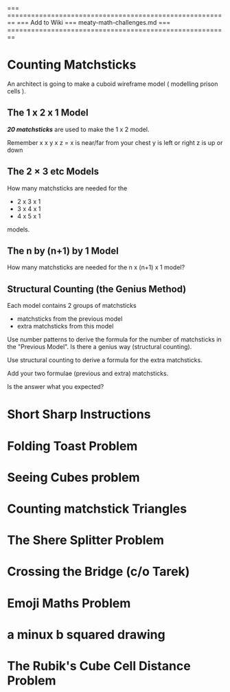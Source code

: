 
=== ========================================================
=== Add to Wiki === meaty-math-challenges.md
=== ========================================================
# Counting Matchsticks

An architect is going to make a cuboid wireframe model ( modelling prison cells ).

## The 1 x 2 x 1 Model

***20 matchsticks*** are used to make the 1 x 2 model.

Remember x x y x z = x is near/far from your chest y is left or right z is up or down


## The 2 &times; 3 etc Models

How many matchsticks are needed for the

- 2 x 3 x 1
- 3 x 4 x 1
- 4 x 5 x 1

models.

## The n by (n+1) by 1 Model

How many matchsticks are needed for the n x (n+1) x 1 model?


## Structural Counting (the Genius Method)

Each model contains 2 groups of matchsticks

- matchsticks from the previous model
- extra matchsticks from this model

Use number patterns to derive the formula for the number of matchsticks in the "Previous Model".
Is there a genius way (structural counting).

Use structural counting to derive a formula for the extra matchsticks.


Add your two formulae (previous and extra) matchsticks.

Is the answer what you expected?



# Short Sharp Instructions

# Folding Toast Problem

# Seeing Cubes problem

# Counting matchstick Triangles

# The Shere Splitter Problem

# Crossing the Bridge (c/o Tarek)

# Emoji Maths Problem

# a minux b squared drawing

# The Rubik's Cube Cell Distance Problem

